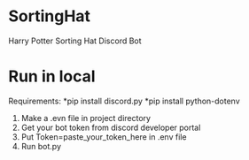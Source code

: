 # SortingHat
Harry Potter Sorting Hat  Discord Bot

# Run in local
  Requirements:
  *pip install discord.py
  *pip install python-dotenv
1) Make a .evn file in project directory 
2) Get your bot token from discord developer portal
3) Put Token=paste_your_token_here in .env file
4) Run bot.py
